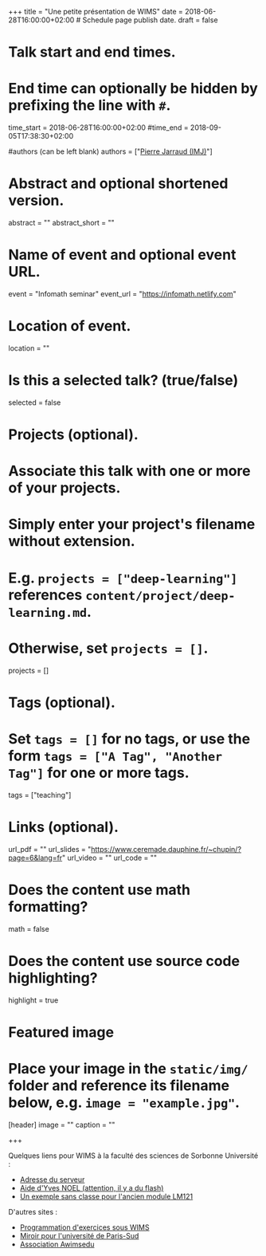 +++
title = "Une petite présentation de WIMS"
date = 2018-06-28T16:00:00+02:00  # Schedule page publish date.
draft = false

# Talk start and end times.
#   End time can optionally be hidden by prefixing the line with `#`.
time_start = 2018-06-28T16:00:00+02:00
#time_end = 2018-09-05T17:38:30+02:00

#authors (can be left blank)
authors = ["[Pierre Jarraud (IMJ)](https://webusers.imj-prg.fr/~pierre.jarraud/)"]

# Abstract and optional shortened version.
abstract = ""
abstract_short = ""

# Name of event and optional event URL.
event = "Infomath seminar"
event_url = "https://infomath.netlify.com"

# Location of event.
location = ""

# Is this a selected talk? (true/false)
selected = false

# Projects (optional).
#   Associate this talk with one or more of your projects.
#   Simply enter your project's filename without extension.
#   E.g. `projects = ["deep-learning"]` references `content/project/deep-learning.md`.
#   Otherwise, set `projects = []`.
projects = []

# Tags (optional).
#   Set `tags = []` for no tags, or use the form `tags = ["A Tag", "Another Tag"]` for one or more tags.
tags = ["teaching"]

# Links (optional).
url_pdf = ""
url_slides = "https://www.ceremade.dauphine.fr/~chupin/?page=6&lang=fr"
url_video = ""
url_code = ""

# Does the content use math formatting?
math = false

# Does the content use source code highlighting?
highlight = true

# Featured image
# Place your image in the `static/img/` folder and reference its filename below, e.g. `image = "example.jpg"`.
[header]
image = ""
caption = ""

+++

Quelques liens pour WIMS à la faculté des sciences de Sorbonne Université :

- [Adresse du serveur](https://wims.lutes.upmc.fr/wims/)
- [Aide d'Yves NOEL (attention, il y a du flash)](http://www.edu.upmc.fr/wims/)
- [Un exemple sans classe pour l'ancien module LM121](http://www.edu.upmc.fr/tele6/LM121/index.html)

D'autres sites :

- [Programmation d'exercices sous WIMS](https://wims.unice.fr/docs/introProgOEF.pdf)
- [Miroir pour l'université de Paris-Sud](https://wims.auto.u-psud.fr/wims/)
- [Association Awimsedu](https://wimsedu.info/)
